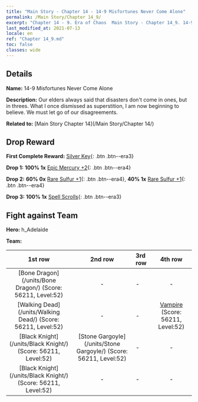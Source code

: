 ```yaml
---
title: "Main Story - Chapter 14 - 14-9 Misfortunes Never Come Alone"
permalink: /Main Story/Chapter 14_9/
excerpt: "Chapter 14 - 9. Era of Chaos  Main Story - Chapter 14_9. 14-9 Misfortunes Never Come Alone"
last_modified_at: 2021-07-13
locale: en
ref: "Chapter 14_9.md"
toc: false
classes: wide
---
```


## Details

 **Name:** 14-9 Misfortunes Never Come Alone

 **Description:** Our elders always said that disasters don't come in ones, but in threes. What I once dismissed as superstition, I am now beginning to believe. We must let go of our disagreements.

 **Related to:** [Main Story Chapter 14](/Main Story/Chapter 14/)

## Drop Reward

 **First Complete Reward:** [Silver Key](/Items/con_693/){: .btn .btn--era3}

 **Drop 1:** **100% 1x** [Epic Mercury +2](/Items/mat_49/){: .btn .btn--era4}

 **Drop 2:** **60% 0x** [Rare Sulfur +1](/Items/mat_43/){: .btn .btn--era4}, **40% 1x** [Rare Sulfur +1](/Items/mat_43/){: .btn .btn--era4}

 **Drop 3:** **100% 1x** [Spell Scrolls](/Items/con_694/){: .btn .btn--era3}


## Fight against Team
 **Hero:** h_Adelaide

 **Team:**


  | 1st row | 2nd row | 3rd row | 4th row |
  |:----:|:----:|:----|:----:|
  | [Bone Dragon](/units/Bone Dragon/) (Score: 56211, Level:52)  | - | - | - |
  | [Walking Dead](/units/Walking Dead/) (Score: 56211, Level:52)  | - | - | [Vampire](/units/Vampire/) (Score: 56211, Level:52)  |
  | [Black Knight](/units/Black Knight/) (Score: 56211, Level:52)  | [Stone Gargoyle](/units/Stone Gargoyle/) (Score: 56211, Level:52)  | - | - |
  | [Black Knight](/units/Black Knight/) (Score: 56211, Level:52)  | - | - | - |


